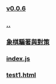 
### [v0.0.6](https://github.com/littleflute/cchess/edit/master/ref/pu/readme.md)
### [..](..)
### [象棋騙著與對策](PianZhaoYuDuiCe)
### [index.js](index.js)
### [test1.html](test1.html)
